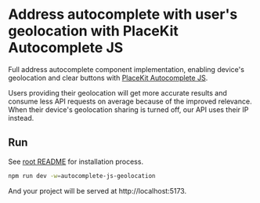 # Address autocomplete with user's geolocation with PlaceKit Autocomplete JS

Full address autocomplete component implementation, enabling device's geolocation and clear buttons with [PlaceKit Autocomplete JS](https://github.com/placekit/autocomplete-js).

Users providing their geolocation will get more accurate results and consume less API requests on average because of the improved relevance. When their device's geolocation sharing is turned off, our API uses their IP instead.

## Run

See [root README](../../README.md) for installation process.

```sh
npm run dev -w=autocomplete-js-geolocation
```

And your project will be served at http://localhost:5173.
